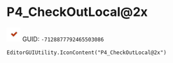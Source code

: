 # P4_CheckOutLocal@2x
![](/img/P4_CheckOutLocal@2x.png)
GUID: `-7128877792465503086`
```
EditorGUIUtility.IconContent("P4_CheckOutLocal@2x")
```
